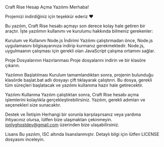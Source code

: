Craft Rise Hesap Açma Yazılımı
Merhaba!

Projemizi indirdiğiniz için teşekkür ederiz ❤

Bu yazılım, Craft Rise hesabı açmayı son derece kolay hale getiren bir araçtır. İşte yazılımın kullanımı ve kurulumu hakkında bilmeniz gerekenler:

Kurulum ve Kullanım
Node.js İndirimi
Yazılımı çalıştırmadan önce, Node.js uygulamasını bilgisayarınıza indirip kurmanız gerekmektedir. Node.js, uygulmaanın çalışması için gerekli olan JavaScript çalışma ortamını sağlar.

Proje Dosyalarının Hazırlanması
Proje dosyalarını indirin ve bir klasöre çıkarın.

Yazılımın Başlatılması
Kurulum tamamlandıktan sonra, projenin bulunduğu klasörde başlat.bat adlı dosyayı çift tıklayarak çalıştırın. Bu dosya, gerekli tüm süreçleri başlatacak ve yazılımı kullanıma hazır hale getirecektir.

Yazılımı Kullanma
Yazılım çalıştıktan sonra, Craft Rise hesabı açma işlemlerini kolaylıkla gerçekleştirebilirsiniz. Yazılım, gerekli adımları ve seçenekleri size sunacaktır.

Destek ve İletişim
Herhangi bir sorunla karşılaşırsanız veya yardıma ihtiyacınız olursa, lütfen bize ulaşmaktan çekinmeyin. ionlyghostdev@gmail.com üzerinden bize ulaşabilirsiniz.

Lisans
Bu yazılım, ISC altında lisanslanmıştır. Detaylı bilgi için lütfen LICENSE dosyasını inceleyin.